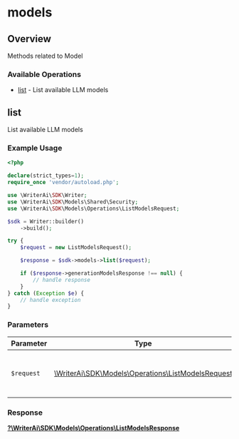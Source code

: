 # models

## Overview

Methods related to Model

### Available Operations

* [list](#list) - List available LLM models

## list

List available LLM models

### Example Usage

```php
<?php

declare(strict_types=1);
require_once 'vendor/autoload.php';

use \WriterAi\SDK\Writer;
use \WriterAi\SDK\Models\Shared\Security;
use \WriterAi\SDK\Models\Operations\ListModelsRequest;

$sdk = Writer::builder()
    ->build();

try {
    $request = new ListModelsRequest();

    $response = $sdk->models->list($request);

    if ($response->generationModelsResponse !== null) {
        // handle response
    }
} catch (Exception $e) {
    // handle exception
}
```

### Parameters

| Parameter                                                                                         | Type                                                                                              | Required                                                                                          | Description                                                                                       |
| ------------------------------------------------------------------------------------------------- | ------------------------------------------------------------------------------------------------- | ------------------------------------------------------------------------------------------------- | ------------------------------------------------------------------------------------------------- |
| `$request`                                                                                        | [\WriterAi\SDK\Models\Operations\ListModelsRequest](../../models/operations/ListModelsRequest.md) | :heavy_check_mark:                                                                                | The request object to use for the request.                                                        |


### Response

**[?\WriterAi\SDK\Models\Operations\ListModelsResponse](../../models/operations/ListModelsResponse.md)**

